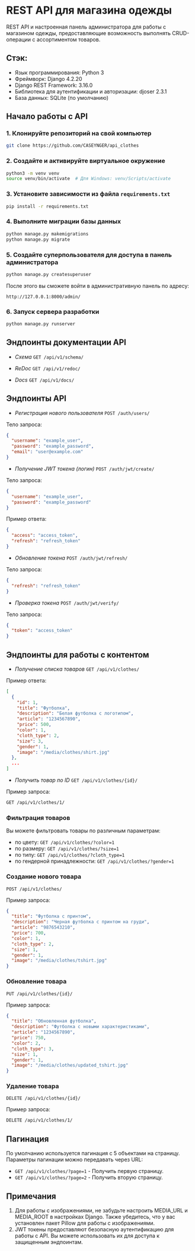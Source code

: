 # REST API для магазина одежды
REST API и настроенная панель администратора для работы с магазином одежды, предоставляющие возможность выполнять CRUD-операции с ассортиментом товаров.

## Стэк:
- Язык программирования: Python 3
- Фреймворк: Django 4.2.20
- Django REST Framework: 3.16.0
- Библиотека для аутентификации и авторизации: djoser 2.3.1
- База данных: SQLite (по умолчанию)

## Начало работы с API
### 1. Клонируйте репозиторий на свой компьютер
```bash
git clone https://github.com/CASEYNGER/api_clothes
```

### 2. Создайте и активируйте виртуальное окружение
```bash
python3 -m venv venv
source venv/bin/activate  # Для Windows: venv/Scripts/activate
```

### 3. Установите зависимости из файла `requirements.txt`
```bash
pip install -r requirements.txt
```

### 4. Выполните миграции базы данных
```bash
python manage.py makemigrations
python manage.py migrate
```

### 5. Создайте суперпользователя для доступа в панель администратора
```bash
python manage.py createsuperuser
```

После этого вы сможете войти в административную панель по адресу:
```arduino
http://127.0.0.1:8000/admin/
```

### 6. Запуск сервера разработки
```bash
python manage.py runserver
```

## Эндпоинты документации API
- *Схема*
`GET /api/v1/schema/`

- *ReDoc*
`GET /api/v1/redoc/`

- *Docs*
`GET /api/v1/docs/`

## Эндпоинты API
- *Регистрация нового пользователя*
`POST /auth/users/`

Тело запроса:
```json
{
  "username": "example_user",
  "password": "example_password",
  "email": "user@example.com"
}
```

- *Получение JWT токена (логин)*
`POST /auth/jwt/create/`

Тело запроса:
```json
{
  "username": "example_user",
  "password": "example_password"
}
```

Пример ответа:
```json
{
  "access": "access_token",
  "refresh": "refresh_token"
}
```

- *Обновление токена*
`POST /auth/jwt/refresh/`

Тело запроса:
```json
{
  "refresh": "refresh_token"
}
```

- *Проверка токена*
`POST /auth/jwt/verify/`

Тело запроса:
```json
{
  "token": "access_token"
}
```

## Эндпоинты для работы с контентом
- *Получение списка товаров*
`GET /api/v1/clothes/`

Пример ответа:
```json
[
  {
    "id": 1,
    "title": "Футболка",
    "description": "Белая футболка с логотипом",
    "article": "1234567890",
    "price": 500,
    "color": 1,
    "cloth_type": 2,
    "size": 3,
    "gender": 1,
    "image": "/media/clothes/shirt.jpg"
  },
  ...
]
```

- *Получить товар по ID*
`GET /api/v1/clothes/{id}/`

Пример запроса:
```bash
GET /api/v1/clothes/1/
```

### Фильтрация товаров
Вы можете фильтровать товары по различным параметрам:
- по цвету: `GET /api/v1/clothes/?color=1`
- по размеру: `GET /api/v1/clothes/?size=1`
- по типу: `GET /api/v1/clothes/?cloth_type=1`
- по гендерной принадлежности: `GET /api/v1/clothes/?gender=1`

### Создание нового товара
`POST /api/v1/clothes/`

Пример запроса:
```json
{
  "title": "Футболка с принтом",
  "description": "Черная футболка с принтом на груди",
  "article": "9876543210",
  "price": 700,
  "color": 1,
  "cloth_type": 2,
  "size": 1,
  "gender": 1,
  "image": "/media/clothes/tshirt.jpg"
}
```

### Обновление товара
`PUT /api/v1/clothes/{id}/`

Пример запроса:
```json
{
  "title": "Обновленная футболка",
  "description": "Футболка с новыми характеристиками",
  "article": "1234567890",
  "price": 750,
  "color": 2,
  "cloth_type": 3,
  "size": 1,
  "gender": 1,
  "image": "/media/clothes/updated_tshirt.jpg"
}
```

### Удаление товара
`DELETE /api/v1/clothes/{id}/`

Пример запроса:
```bash
DELETE /api/v1/clothes/1/
```

## Пагинация
По умолчанию используется пагинация с 5 объектами на страницу. Параметры пагинации можно передавать через URL:

- `GET /api/v1/clothes/?page=1` - Получить первую страницу.
- `GET /api/v1/clothes/?page=2` - Получить вторую страницу.

## Примечания
1. Для работы с изображениями, не забудьте настроить MEDIA_URL и MEDIA_ROOT в настройках Django. Также убедитесь, что у вас установлен пакет Pillow для работы с изображениями.
2. JWT токены предоставляют безопасную аутентификацию для работы с API. Вы можете использовать их для доступа к защищенным эндпоинтам.